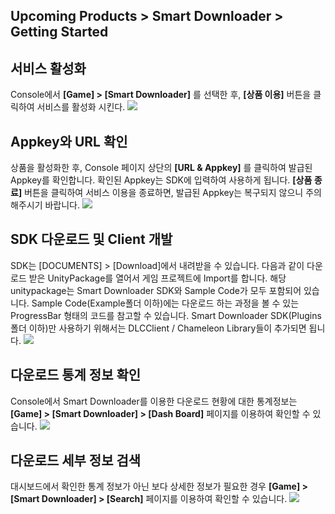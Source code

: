 ## Upcoming Products > Smart Downloader > Getting Started

## 서비스 활성화
Console에서 **[Game] > [Smart Downloader]** 를 선택한 후, **[상품 이용]** 버튼을 클릭하여 서비스를 활성화 시킨다.
![](http://static.toastoven.net/prod_smartdownloader/img_01.png)

## Appkey와 URL 확인
상품을 활성화한 후, Console 페이지 상단의 **[URL & Appkey]** 를 클릭하여 발급된 Appkey를 확인합니다. 확인된 Appkey는 SDK에 입력하여 사용하게 됩니다. **[상품 종료]** 버튼을 클릭하여 서비스 이용을 종료하면, 발급된 Appkey는 복구되지 않으니 주의해주시기 바랍니다.
![](http://static.toastoven.net/prod_smartdownloader/img_02.png)

## SDK 다운로드 및 Client 개발
SDK는 [DOCUMENTS] > [Download]에서 내려받을 수 있습니다. 다음과 같이 다운로드 받은 UnityPackage를 열어서 게임 프로젝트에 Import를 합니다. 해당 unitypackage는 Smart Downloader SDK와 Sample Code가 모두 포함되어 있습니다. Sample Code(Example폴더 이하)에는 다운로드 하는 과정을 볼 수 있는 ProgressBar 형태의 코드를 참고할 수 있습니다. Smart Downloader SDK(Plugins폴더 이하)만 사용하기 위해서는 DLCClient / Chameleon Library들이 추가되면 됩니다.
![](http://static.toastoven.net/prod_smartdownloader/img_03.png)

## 다운로드 통계 정보 확인
Console에서 Smart Downloader를 이용한 다운로드 현황에 대한 통계정보는 **[Game] > [Smart Downloader] > [Dash Board]** 페이지를 이용하여 확인할 수 있습니다.
![](http://static.toastoven.net/prod_smartdownloader/img_04.png)

## 다운로드 세부 정보 검색
대시보드에서 확인한 통계 정보가 아닌 보다 상세한 정보가 필요한 경우 **[Game] > [Smart Downloader] > [Search]** 페이지를 이용하여 확인할 수 있습니다.
![](http://static.toastoven.net/prod_smartdownloader/img_05.png)